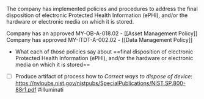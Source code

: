 The company has implemented policies and procedures to address the final disposition of electronic Protected Health Information (ePHI), and/or the hardware or electronic media on which it is stored.

Company has an approved MY-OB-A-018.02 - [[Asset Management Policy]]
Company has approved MY-ITDT-A-002.02 - [[Data Management Policy]]

* What each of those policies say about ==final disposition of electronic Protected Health Information (ePHI), and/or the hardware or electronic media on which it is stored==

- [ ] Produce artifact of process how to *Correct ways to dispose of device*: https://nvlpubs.nist.gov/nistpubs/SpecialPublications/NIST.SP.800-88r1.pdf #illuminati
